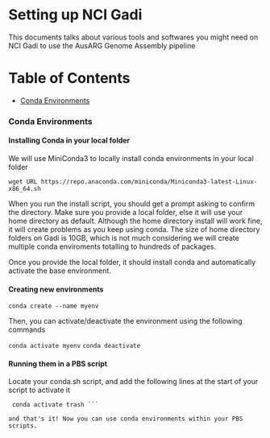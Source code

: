 # Setting up NCI Gadi 
This documents talks about various tools and softwares you might need on NCI Gadi to use the AusARG Genome Assembly pipeline 


Table of Contents
=================

- [Conda Environments](#conda-environments)

### Conda Environments

#### Installing Conda in your local folder 
We will use MiniConda3 to locally install conda environments in your local folder 

``` wget URL https://repo.anaconda.com/miniconda/Miniconda3-latest-Linux-x86_64.sh ```

When you run the install script, you should get a prompt asking to confirm the directory. Make sure you provide a local folder, else it will use your home directory as default. Although the home directory install will work fine, it will create problems as you keep using conda. The size of home directory folders on Gadi is 10GB, which is not much considering we will create multiple conda enviroments totalling to hundreds of packages. 

Once you provide the local folder, it should install conda and automatically activate the base environment. 

#### Creating new environments 

``` conda create --name myenv ```

Then, you can activate/deactivate the environment using the following commands 

``` conda activate myenv ```
``` conda deactivate ```
    

#### Running them in a PBS script 
Locate your conda.sh script, and add the following lines at the start of your script to activate it

``` source /path/to/miniconda/etc/profile.d/conda.sh 
 conda activate trash ```

and that's it! Now you can use conda environments within your PBS scripts. 




